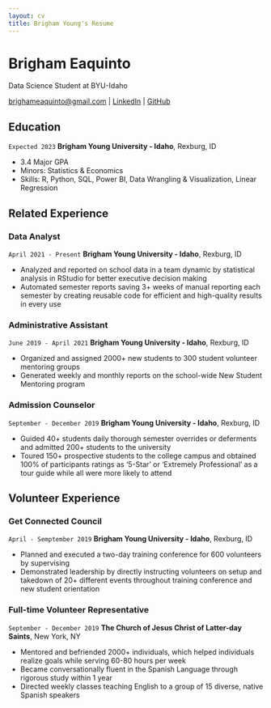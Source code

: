 ```yaml
---
layout: cv
title: Brigham Young's Resume
---
```

# Brigham Eaquinto
Data Science Student at BYU-Idaho

<div id="webaddress">
<a href="brighameaquinto@gmail.com">brighameaquinto@gmail.com</a>
| <a href="https://www.linkedin.com/in/brighameaquinto/">LinkedIn</a>
| <a href="https://github.com/BrighamEaquinto/eaquinto_resume">GitHub</a>
</div>

<!-- https://www.monique.tech/the-art-of-markdown -->

## Education

`Expected 2023`
__Brigham Young University - Idaho__, Rexburg, ID

- 3.4 Major GPA
- Minors: Statistics & Economics
- Skills: R, Python, SQL, Power BI, Data Wrangling & Visualization, Linear Regression

## Related Experience


### Data Analyst

`April 2021 - Present`
__Brigham Young University - Idaho__, Rexburg, ID

- Analyzed and reported on school data in a team dynamic by statistical analysis in RStudio for better executive decision making 
- Automated semester reports saving 3+ weeks of manual reporting each semester by creating reusable code for efficient and high-quality results in every use 

### Administrative Assistant

`June 2019 - April 2021`
__Brigham Young University - Idaho__, Rexburg, ID

- Organized and assigned 2000+ new students to 300 student volunteer mentoring groups
- Generated weekly and monthly reports on the school-wide New Student Mentoring program 

### Admission Counselor

`September - December 2019`
__Brigham Young University - Idaho__, Rexburg, ID

- Guided 40+ students daily thorough semester overrides or deferments and admitted 200+ students to the university 
- Toured 150+ prospective students to the college campus and obtained 100% of participants ratings as ‘5-Star’ or ‘Extremely Professional’ as a tour guide while all were more likely to attend  

## Volunteer Experience

### Get Connected Council
`April - Semptember 2019`
__Brigham Young University - Idaho__, Rexburg, ID

- Planned and executed a two-day training conference for 600 volunteers by supervising 
- Demonstrated leadership by directly instructing volunteers on setup and takedown of 20+ different events throughout training conference and new student orientation

### Full-time Volunteer Representative
`September - December 2019`
__The Church of Jesus Christ of Latter-day Saints__, New York, NY

- Mentored and befriended 2000+ individuals, which helped individuals realize goals while serving 60-80 hours per week
- Became conversationally fluent in the Spanish Language through rigorous study within 1 year
- Directed weekly classes teaching English to a group of 15 diverse, native Spanish speakers




<!-- ### Footer

Last updated: December 2021 -->


